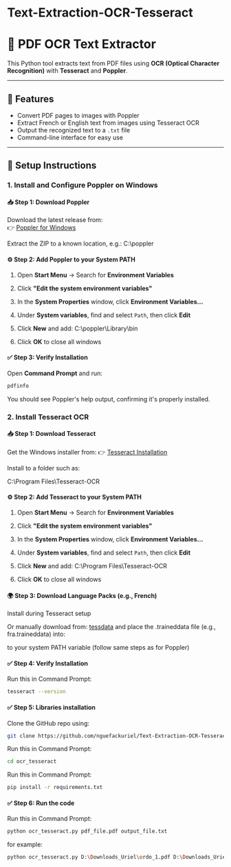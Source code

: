 # Text-Extraction-OCR-Tesseract


# 📝 PDF OCR Text Extractor 

This Python tool extracts text from PDF files using **OCR (Optical Character Recognition)** with **Tesseract** and **Poppler**.

---

## 🚀 Features

- Convert PDF pages to images with Poppler
- Extract French or English text from images using Tesseract OCR
- Output the recognized text to a `.txt` file
- Command-line interface for easy use

---

## 🔧 Setup Instructions

### 1. Install and Configure Poppler on Windows

#### 📥 Step 1: Download Poppler

Download the latest release from:  
👉 [Poppler for Windows](https://github.com/oschwartz10612/poppler-windows/releases/)

Extract the ZIP to a known location, e.g.: C:\poppler


#### ⚙️ Step 2: Add Poppler to your System PATH

1. Open **Start Menu** → Search for **Environment Variables**  
2. Click **"Edit the system environment variables"**  
3. In the **System Properties** window, click **Environment Variables...**  
4. Under **System variables**, find and select `Path`, then click **Edit**  
5. Click **New** and add: C:\poppler\Library\bin

6. Click **OK** to close all windows

#### ✅ Step 3: Verify Installation

Open **Command Prompt** and run:

```bash
pdfinfo
```
You should see Poppler's help output, confirming it's properly installed.


### 2. Install Tesseract OCR
#### 📥 Step 1: Download Tesseract
Get the Windows installer from:
👉 [Tesseract Installation](https://docs.coro.net/featured/agent/install-tesseract-windows/)

Install to a folder such as:

C:\Program Files\Tesseract-OCR

#### ⚙️ Step 2: Add Tesseract to your System PATH

1. Open **Start Menu** → Search for **Environment Variables**  
2. Click **"Edit the system environment variables"**  
3. In the **System Properties** window, click **Environment Variables...**  
4. Under **System variables**, find and select `Path`, then click **Edit**  
5. Click **New** and add: C:\Program Files\Tesseract-OCR

6. Click **OK** to close all windows

#### 🌍 Step 3: Download Language Packs (e.g., French)
Install during Tesseract setup

Or manually download from: [tessdata](https://github.com/tesseract-ocr/tessdata/blob/main/fra.traineddata)
and place the .traineddata file (e.g., fra.traineddata) into:

to your system PATH variable (follow same steps as for Poppler)

#### ✅ Step 4: Verify Installation
Run this in Command Prompt:

```bash
tesseract --version
```

#### ✅ Step 5: Libraries installation

Clone the GitHub repo using:

```bash
git clone https://github.com/nguefackuriel/Text-Extraction-OCR-Tesseract.git
```

Run this in Command Prompt:

```bash
cd ocr_tesseract
```

Run this in Command Prompt:

```bash
pip install -r requirements.txt
```

#### ✅ Step 6: Run the code
Run this in Command Prompt:

```bash
python ocr_tesseract.py pdf_file.pdf output_file.txt
```

for example:

```bash
python ocr_tesseract.py D:\Downloads_Uriel\ordo_1.pdf D:\Downloads_Uriel\ordo_1.txt
```
